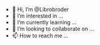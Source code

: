 - 👋 Hi, I’m @Librobroder
- 👀 I’m interested in ...
- 🌱 I’m currently learning ...
- 💞️ I’m looking to collaborate on ...
- 📫 How to reach me ...

<!---
Librobroder/Librobroder is a ✨ special ✨ repository because its `README.md` (this file) appears on your GitHub profile.
You can click the Preview link to take a look at your changes.
--->
